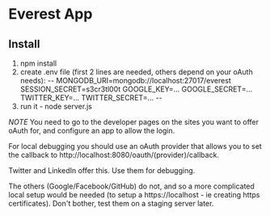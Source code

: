 # Everest App
## Install ##
1. npm install
2. create .env file (first 2 lines are needed, others depend on your oAuth needs):
--
MONGODB_URI=mongodb://localhost:27017/everest
SESSION_SECRET=s3cr3tl00t
GOOGLE_KEY=...
GOOGLE_SECRET=...
TWITTER_KEY=...
TWITTER_SECRET=...
--
3. run it - node server.js


*NOTE* You need to go to the developer pages on the sites you want to offer oAuth for, and configure an app to allow the login.

For local debugging you should use an oAuth provider that allows you to set the
callback to http://localhost:8080/oauth/(provider)/callback.

Twitter and LinkedIn offer this. Use them for debugging.

The others (Google/Facebook/GitHub) do not, and so a more complicated local setup would be needed (to setup a https://localhost - ie creating https certificates). Don't bother, test 
them on a staging server later.


